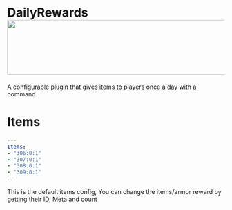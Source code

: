<h1>DailyRewards<img src="https://raw.githubusercontent.com/Eris11dib/Plugins Logo/logo.png" height="128" width="1440"</img></h1>

A configurable plugin that gives items to players once a day with a command

# Items

```yaml
---
Items:
- "306:0:1"
- "307:0:1"
- "308:0:1"
- "309:0:1"
...
```

This is the default items config, You can change the items/armor reward by getting their ID, Meta and count
